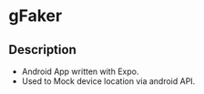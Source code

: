 # gFaker


## Description

* Android App written with Expo.
* Used to Mock device location via android API.